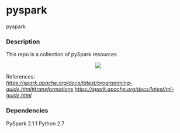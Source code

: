 # pyspark
pyspark

### Description

This repo is a collection of pySpark resources.

<p align="center">
<img src="https://github.com/vsmolyakov/pyspark/blob/master/figures/spark.png" />
</p>

References:  
*https://spark.apache.org/docs/latest/programming-guide.html#transformations*
*https://spark.apache.org/docs/latest/ml-guide.html*
 
### Dependencies

PySpark 2.1.1
Python 2.7

